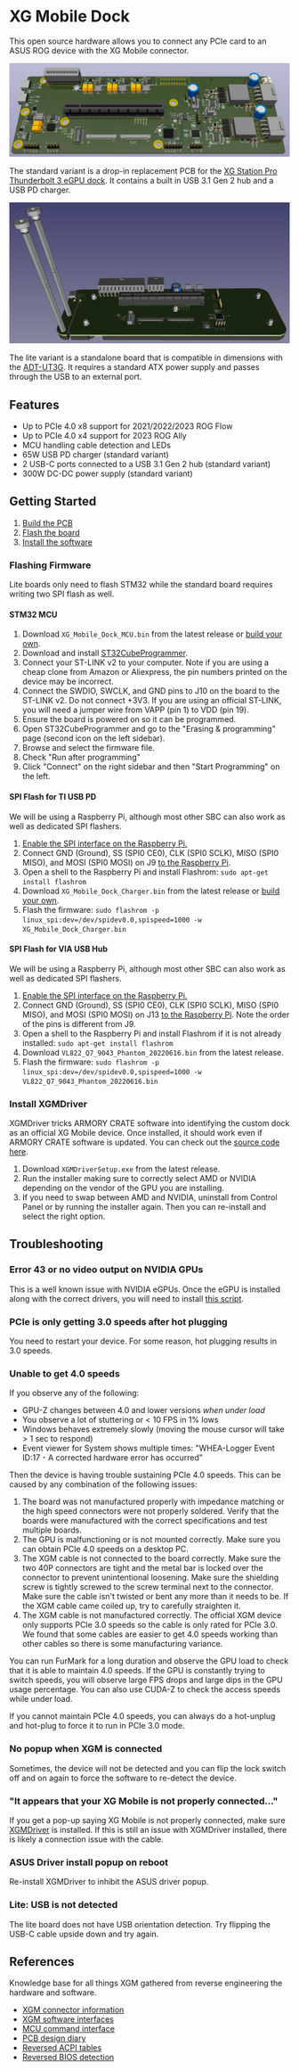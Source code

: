 XG Mobile Dock
==============
This open source hardware allows you to connect any PCIe card to an ASUS ROG device with the XG Mobile connector.

[![Board 3D model](Docs/images/board-3d.png)](Docs/images/board-3d.png)

The standard variant is a drop-in replacement PCB for the [XG Station Pro Thunderbolt 3 eGPU dock][1]. It contains a built in USB 3.1 Gen 2 hub and a USB PD charger.

[![Board 3D model](Docs/images/board-lite-3d.png)](Docs/images/board-lite-3d.png)

The lite variant is a standalone board that is compatible in dimensions with the [ADT-UT3G][6]. It requires a standard ATX power supply and passes through the USB to an external port.

## Features
* Up to PCIe 4.0 x8 support for 2021/2022/2023 ROG Flow
* Up to PCIe 4.0 x4 support for 2023 ROG Ally
* MCU handling cable detection and LEDs
* 65W USB PD charger (standard variant)
* 2 USB-C ports connected to a USB 3.1 Gen 2 hub (standard variant)
* 300W DC-DC power supply (standard variant)

## Getting Started
1. [Build the PCB](Docs/Build_Guide.md)
2. [Flash the board](#flashing-firmware)
3. [Install the software](#install-xgmactivator)

### Flashing Firmware
Lite boards only need to flash STM32 while the standard board requires writing two SPI flash as well.

#### STM32 MCU
1. Download `XG_Mobile_Dock_MCU.bin` from the latest release or [build your own](Docs/Build_Guide.md#mcu).
2. Download and install [ST32CubeProgrammer][2].
3. Connect your ST-LINK v2 to your computer. Note if you are using a cheap clone from Amazon or Aliexpress, the pin numbers printed on the device may be incorrect.
4. Connect the SWDIO, SWCLK, and GND pins to J10 on the board to the ST-LINK v2. Do not connect +3V3. If you are using an official ST-LINK, you will need a jumper wire from VAPP (pin 1) to VDD (pin 19).
5. Ensure the board is powered on so it can be programmed.
6. Open ST32CubeProgrammer and go to the "Erasing & programming" page (second icon on the left sidebar).
7. Browse and select the firmware file.
8. Check "Run after programming"
9. Click "Connect" on the right sidebar and then "Start Programming" on the left.

#### SPI Flash for TI USB PD
We will be using a Raspberry Pi, although most other SBC can also work as well as dedicated SPI flashers.

1. [Enable the SPI interface on the Raspberry Pi.][3]
2. Connect GND (Ground), SS (SPI0 CE0), CLK (SPI0 SCLK), MISO (SPI0 MISO), and MOSI (SPI0 MOSI) on J9 [to the Raspberry Pi][4].
3. Open a shell to the Raspberry Pi and install Flashrom: `sudo apt-get install flashrom`
4. Download `XG_Mobile_Dock_Charger.bin` from the latest release or [build your own](Docs/Build_Guide.md#ti-pd-controller).
5. Flash the firmware: `sudo flashrom -p linux_spi:dev=/dev/spidev0.0,spispeed=1000 -w XG_Mobile_Dock_Charger.bin`

#### SPI Flash for VIA USB Hub
We will be using a Raspberry Pi, although most other SBC can also work as well as dedicated SPI flashers.

1. [Enable the SPI interface on the Raspberry Pi.][3]
2. Connect GND (Ground), SS (SPI0 CE0), CLK (SPI0 SCLK), MISO (SPI0 MISO), and MOSI (SPI0 MOSI) on J13 [to the Raspberry Pi][4]. Note the order of the pins is different from J9.
3. Open a shell to the Raspberry Pi and install Flashrom if it is not already installed: `sudo apt-get install flashrom`
4. Download `VL822_Q7_9043_Phantom_20220616.bin` from the latest release.
5. Flash the firmware: `sudo flashrom -p linux_spi:dev=/dev/spidev0.0,spispeed=1000 -w VL822_Q7_9043_Phantom_20220616.bin`

### Install XGMDriver
XGMDriver tricks ARMORY CRATE software into identifying the custom dock as an official XG Mobile device. Once installed, it should work even if ARMORY CRATE software is updated. You can check out the [source code here](XGMDriver).

1. Download `XGMDriverSetup.exe` from the latest release.
2. Run the installer making sure to correctly select AMD or NVIDIA depending on the vendor of the GPU you are installing.
3. If you need to swap between AMD and NVIDIA, uninstall from Control Panel or by running the installer again. Then you can re-install and select the right option.

## Troubleshooting

### Error 43 or no video output on NVIDIA GPUs
This is a well known issue with NVIDIA eGPUs. Once the eGPU is installed along with the correct drivers, you will need to install [this script][5].

### PCIe is only getting 3.0 speeds after hot plugging
You need to restart your device. For some reason, hot plugging results in 3.0 speeds.

### Unable to get 4.0 speeds
If you observe any of the following:
* GPU-Z changes between 4.0 and lower versions *when under load*
* You observe a lot of stuttering or < 10 FPS in 1% lows
* Windows behaves extremely slowly (moving the mouse cursor will take > 1 sec to respond)
* Event viewer for System shows multiple times: "WHEA-Logger Event ID:17 - A corrected hardware error has occurred"

Then the device is having trouble sustaining PCIe 4.0 speeds. This can be caused by any combination of the following issues:

1. The board was not manufactured properly with impedance matching or the high speed connectors were not properly soldered. Verify that the boards were manufactured with the correct specifications and test multiple boards.
2. The GPU is malfunctioning or is not mounted correctly. Make sure you can obtain PCIe 4.0 speeds on a desktop PC.
3. The XGM cable is not connected to the board correctly. Make sure the two 40P connectors are tight and the metal bar is locked over the connector to prevent unintentional loosening. Make sure the shielding screw is tightly screwed to the screw terminal next to the connector. Make sure the cable isn't twisted or bent any more than it needs to be. If the XGM cable came coiled up, try to carefully straighten it.
4. The XGM cable is not manufactured correctly. The official XGM device only supports PCIe 3.0 speeds so the cable is only rated for PCIe 3.0. We found that some cables are easier to get 4.0 speeds working than other cables so there is some manufacturing variance.

You can run FurMark for a long duration and observe the GPU load to check that it is able to maintain 4.0 speeds. If the GPU is constantly trying to switch speeds, you will observe large FPS drops and large dips in the GPU usage percentage. You can also use CUDA-Z to check the access speeds while under load.

If you cannot maintain PCIe 4.0 speeds, you can always do a hot-unplug and hot-plug to force it to run in PCIe 3.0 mode.

### No popup when XGM is connected
Sometimes, the device will not be detected and you can flip the lock switch off and on again to force the software to re-detect the device.

### "It appears that your XG Mobile is not properly connected..."
If you get a pop-up saying XG Mobile is not properly connected, make sure [XGMDriver](#install-xgmdriver) is installed. If this is still an issue with XGMDriver installed, there is likely a connection issue with the cable.

### ASUS Driver install popup on reboot
Re-install XGMDriver to inhibit the ASUS driver popup.

### Lite: USB is not detected
The lite board does not have USB orientation detection. Try flipping the USB-C cable upside down and try again.

## References
Knowledge base for all things XGM gathered from reverse engineering the hardware and software.

* [XGM connector information](Docs/Connector.md)
* [XGM software interfaces](Docs/Software.md)
* [MCU command interface](Docs/MCU.md)
* [PCB design diary](Docs/Diary.md)
* [Reversed ACPI tables](Docs/ACPI_Annotated.asl)
* [Reversed BIOS detection](Docs/BIOS_Detect.c)

[1]: https://www.asus.com/motherboards-components/external-graphics-docks/all-series/xg-station-pro/
[2]: https://www.st.com/en/development-tools/stm32cubeprog.html
[3]: https://www.raspberrypi-spy.co.uk/2014/08/enabling-the-spi-interface-on-the-raspberry-pi/
[4]: https://pinout.xyz
[5]: https://egpu.io/nvidia-error43-fixer
[6]: https://www.adt.link/product/UT3G.html

